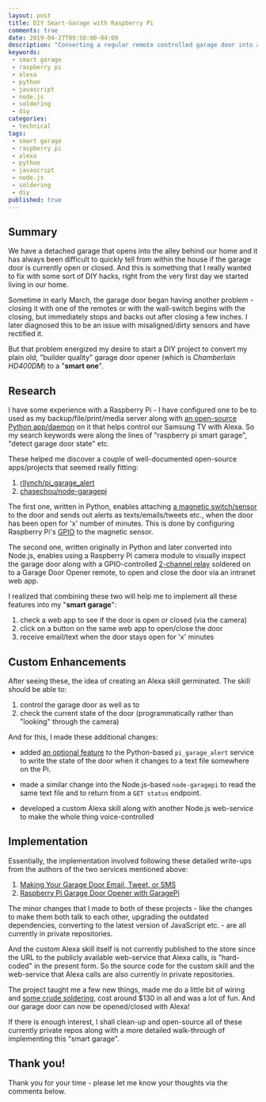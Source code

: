 ```yaml
---
layout: post
title: DIY Smart-Garage with Raspberry Pi
comments: true
date: 2019-04-27T09:50:00-04:00
description: "Converting a regular remote controlled garage door into a DIY, Alexa-controlled smart garage using a Raspberry Pi and a couple of open-source apps."
keywords:
 - smart garage
 - raspberry pi
 - alexa
 - python
 - javascript
 - node.js
 - soldering
 - diy
categories:
 - technical
tags:
 - smart garage
 - raspberry pi
 - alexa
 - python
 - javascript
 - node.js
 - soldering
 - diy
published: true
---
```


## Summary

We have a detached garage that opens into the alley behind our home and it has always been difficult to quickly tell from within the house if the garage door is currently open or closed. And this is something that I really wanted to fix with some sort of DIY hacks, right from the very first day we started living in our home.

Sometime in early March, the garage door began having another problem - closing it with one of the remotes or with the wall-switch begins with the closing, but immediately stops and backs out after closing a few inches. I later diagnosed this to be an issue with misaligned/dirty sensors and have rectified it.

But that problem energized my desire to start a DIY project to convert my plain old, "builder quality" garage door opener (which is _Chamberlain HD400DM_) to a "**smart one**".

<!-- more -->

## Research

I have some experience with a Raspberry Pi - I have configured one to be to used as my backup/file/print/media server along with [an open-source Python app/daemon](https://github.com/eclair4151/AlexaControlledSamsungTV) on it that helps control our Samsung TV with Alexa. So my search keywords were along the lines of "raspberry pi smart garage", "detect garage door state" etc.

These helped me discover a couple of well-documented open-source apps/projects that seemed really fitting:

1. [rllynch/pi_garage_alert](https://github.com/rllynch/pi_garage_alert)
2. [chasechou/node-garagepi](https://github.com/chasechou/node-garagepi)

The first one, written in Python, enables attaching [a magnetic switch/sensor](https://smile.amazon.com/gp/product/B00CAIVNM4/) to the door and sends out alerts as texts/emails/tweets etc., when the door has been open for 'x' number of minutes. This is done by configuring Raspberry Pi's [GPIO](https://www.raspberrypi.org/documentation/usage/gpio/) to the magnetic sensor.

The second one, written originally in Python and later converted into Node.js, enables using a Raspberry Pi camera module to visually inspect the garage door along with a GPIO-controlled [2-channel relay](https://smile.amazon.com/gp/product/B0057OC6D8/) soldered on to a Garage Door Opener remote, to open and close the door via an intranet web app.

I realized that combining these two will help me to implement all these features into my "**smart garage**":

1. check a web app to see if the door is open or closed (via the camera)
2. click on a button on the same web app to open/close the door
3. receive email/text when the door stays open for 'x' minutes

## Custom Enhancements

After seeing these, the idea of creating an Alexa skill germinated. The skill should be able to:
1. control the garage door as well as to
2. check the current state of the door (programmatically rather than "looking" through the camera)

And for this, I made these additional changes:

 - added [an optional feature](https://github.com/rllynch/pi_garage_alert/pull/8) to the Python-based `pi_garage_alert` service to write the state of the door when it changes to a text file somewhere on the Pi.

 - made a similar change into the Node.js-based `node-garagepi` to read the same text file and to return from a `GET status` endpoint.

 - developed a custom Alexa skill along with another Node.js web-service to make the whole thing voice-controlled

## Implementation

Essentially, the implementation involved following these detailed write-ups from the authors of the two services mentioned above:

1. [Making Your Garage Door Email, Tweet, or SMS](https://www.richlynch.com/2013/07/27/pi_garage_alert_1/)
2. [Raspberry Pi Garage Door Opener with GaragePi](https://coderwall.com/p/jsd5mw/raspberry-pi-garage-door-opener-with-garagepi)

The minor changes that I made to both of these projects - like the changes to make them both talk to each other, upgrading the outdated dependencies, converting to the latest version of JavaScript etc. - are all currently in private repositories.

And the custom Alexa skill itself is not currently published to the store since the URL to the publicly available web-service that Alexa calls, is "hard-coded" in the present form. So the source code for the custom skill and the web-service that Alexa calls are also currently in private repositories.

The project taught me a few new things, made me do a little bit of wiring and [some crude soldering](https://twitter.com/menonHari/status/1110390580373262341), cost around $130 in all and was a lot of fun. And our garage door can now be opened/closed with Alexa!

If there is enough interest, I shall clean-up and open-source all of these currently private repos along with a more detailed walk-through of implementing this "smart garage".

## Thank you!

Thank you for your time - please let me know your thoughts via the comments below.

